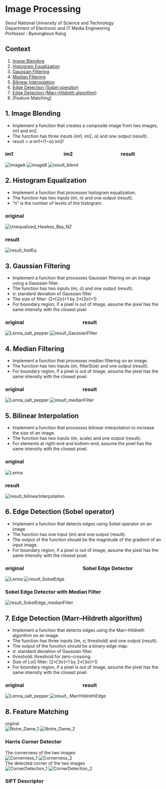 # Image Processing
Seoul National University of Science and Technology<br />
Department of Electronic and IT Media Engineering<br />
Professor : Byeongkeun Kang<br />
## Context
1. [Image Blending](#1-image_blending)
2. [Histogram Equalization](#2-histogram-equalization)
3. [Gaussian Filtering](#3-gaussian-filtering)
4. [Median Filtering](#4-median-filtering)
5. [Bilinear Interpolation](#5-bilinear-interpolation)
6. [Edge Detection (Sobel operator)](#6-edge-detection-sobel-operator)
7. [Edge Detection (Marr–Hildreth algorithm)](#7-edge-detection-marrhildreth-algorithm)
8. [Feature Matching]
## 1. Image Blending
- Implement a function that creates a composite image from two images, im1 and im2.
- The function has three inputs (im1, im2, α) and one output (result). 
- result = α⋅im1+(1−α)⋅im2!<br />
### im1 &nbsp;&nbsp;&nbsp;&nbsp;&nbsp;&nbsp;&nbsp;&nbsp;&nbsp;&nbsp;&nbsp;&nbsp;&nbsp;&nbsp;&nbsp;&nbsp;&nbsp;&nbsp;&nbsp;&nbsp;&nbsp;&nbsp;&nbsp;&nbsp;&nbsp;&nbsp;&nbsp;&nbsp;&nbsp;&nbsp;&nbsp;&nbsp;&nbsp;&nbsp;&nbsp;&nbsp;&nbsp;&nbsp;&nbsp;&nbsp; im2 &nbsp;&nbsp;&nbsp;&nbsp;&nbsp;&nbsp;&nbsp;&nbsp;&nbsp;&nbsp;&nbsp;&nbsp;&nbsp;&nbsp;&nbsp;&nbsp;&nbsp;&nbsp;&nbsp;&nbsp;&nbsp;&nbsp;&nbsp;&nbsp;&nbsp;&nbsp;&nbsp;&nbsp;&nbsp;&nbsp;&nbsp;&nbsp;&nbsp;&nbsp;&nbsp;&nbsp;&nbsp;&nbsp; result<br />
![imageA](https://user-images.githubusercontent.com/90415099/147421680-bb43e796-0cf9-4db9-94a3-0bacffc4edf3.png)
![imageB](https://user-images.githubusercontent.com/90415099/147421720-89816649-2a6f-44b4-a54d-87e1b20281d3.png)
![result_blend](https://user-images.githubusercontent.com/90415099/147421774-77d2732e-a51c-4e74-9734-e030fcc00311.png)
## 2. Histogram Equalization
- Implement a function that processes histogram equalization.
- The function has two inputs (im, n) and one output (result).
- “n” is the number of levels of the histogram.
### original 
![Unequalized_Hawkes_Bay_NZ](https://user-images.githubusercontent.com/90415099/147421813-e6f11c03-3936-4648-8d59-66ae1d8dfb60.jpg)
### result
![result_histEq](https://user-images.githubusercontent.com/90415099/147421832-0fea70a7-5808-4676-98d9-e2c48e72d0e6.png)
## 3. Gaussian Filtering
- Implement a function that processes Gaussian filtering on an image using a Gaussian filter.
- The function has two inputs (im, σ) and one output (result).
- σ: standard deviation of Gaussian filter
- The size of filter: (2×⌈2σ⌉+1 by 2×⌈2σ⌉+1)
- For boundary region, if a pixel is out of image, assume the pixel has the same intensity with the closest pixel
### original&nbsp;&nbsp;&nbsp;&nbsp;&nbsp;&nbsp;&nbsp;&nbsp;&nbsp;&nbsp;&nbsp;&nbsp;&nbsp;&nbsp;&nbsp;&nbsp;&nbsp;&nbsp;&nbsp;&nbsp;&nbsp;&nbsp;&nbsp;&nbsp;&nbsp;&nbsp;&nbsp;&nbsp;&nbsp;&nbsp;&nbsp;&nbsp;&nbsp;&nbsp;&nbsp;&nbsp;&nbsp;&nbsp;&nbsp;&nbsp;&nbsp;&nbsp;&nbsp;&nbsp;&nbsp;&nbsp;&nbsp;&nbsp;&nbsp;result
![Lenna_salt_pepper](https://user-images.githubusercontent.com/90415099/147422098-d0945ac0-37b9-4f90-8370-2a81200de076.png)
![result_GaussianFilter](https://user-images.githubusercontent.com/90415099/147422101-ef9f561f-0a02-478d-8050-c37726fca5c0.png)
## 4. Median Filtering
- Implement a function that processes median filtering on an image.
- The function has two inputs (im, filterSize) and one output (result).
- For boundary region, if a pixel is out of image, assume the pixel has the same intensity with the closest pixel.
### original&nbsp;&nbsp;&nbsp;&nbsp;&nbsp;&nbsp;&nbsp;&nbsp;&nbsp;&nbsp;&nbsp;&nbsp;&nbsp;&nbsp;&nbsp;&nbsp;&nbsp;&nbsp;&nbsp;&nbsp;&nbsp;&nbsp;&nbsp;&nbsp;&nbsp;&nbsp;&nbsp;&nbsp;&nbsp;&nbsp;&nbsp;&nbsp;&nbsp;&nbsp;&nbsp;&nbsp;&nbsp;&nbsp;&nbsp;&nbsp;&nbsp;&nbsp;&nbsp;&nbsp;&nbsp;&nbsp;&nbsp;&nbsp;&nbsp;result
![Lenna_salt_pepper](https://user-images.githubusercontent.com/90415099/147422148-1646917c-5ce7-4096-84a3-26ed642d9acf.png)
![result_medianFilter](https://user-images.githubusercontent.com/90415099/147422150-0e3c036f-51a5-404d-a1d1-334593ae8be0.png)
## 5. Bilinear Interpolation
- Implement a function that processes bilinear interpolation to increase the size of an image.
- The function has two inputs (im, scale) and one output (result).
- For elements at right-end and bottom-end, assume the pixel has the same intensity with the closest pixel.
### original
![Lenna](https://user-images.githubusercontent.com/90415099/147422446-abbec39c-cc36-42af-809b-42ee92e4a6e3.png)
### result
![result_bilinearInterpolation](https://user-images.githubusercontent.com/90415099/147422467-48f5bd7f-a5c3-4583-b587-555a3623e894.png)
## 6. Edge Detection (Sobel operator)
- Implement a function that detects edges using Sobel operator on an image.
- The function has one input (im) and one output (result).
- The output of the function should be the magnitude of the gradient of an input image.
- For boundary region, if a pixel is out of image, assume the pixel has the same intensity with the closest pixel.
### original&nbsp;&nbsp;&nbsp;&nbsp;&nbsp;&nbsp;&nbsp;&nbsp;&nbsp;&nbsp;&nbsp;&nbsp;&nbsp;&nbsp;&nbsp;&nbsp;&nbsp;&nbsp;&nbsp;&nbsp;&nbsp;&nbsp;&nbsp;&nbsp;&nbsp;&nbsp;&nbsp;&nbsp;&nbsp;&nbsp;&nbsp;&nbsp;&nbsp;&nbsp;&nbsp;&nbsp;&nbsp;&nbsp;&nbsp;&nbsp;&nbsp;&nbsp;&nbsp;&nbsp;&nbsp;&nbsp;&nbsp;&nbsp;&nbsp;Sobel Edge Detector
![Lenna](https://user-images.githubusercontent.com/90415099/147422446-abbec39c-cc36-42af-809b-42ee92e4a6e3.png)
![result_SobelEdge](https://user-images.githubusercontent.com/90415099/147422571-0cf6d9f8-5315-4aa3-93e6-ab820e5b235b.png)
### Sobel Edge Detector with Median Filter
![result_SobelEdge_medianFilter](https://user-images.githubusercontent.com/90415099/147422573-8797cdef-b404-4738-96d2-41efd661c019.png)
## 7. Edge Detection (Marr–Hildreth algorithm)
- Implement a function that detects edges using the Marr–Hildreth algorithm on an image.
- The function has three inputs (im, σ, threshold) and one output (result).
- The output of the function should be a binary edge map.
- σ: standard deviation of Gaussian filter.
- threshold: threshold for zero-crossing.
- Size of LoG filter: (2×⌈3σ⌉+1 by 2×⌈3σ⌉+1)
- For boundary region, if a pixel is out of image, assume the pixel has the same intensity with the closest pixel.
### original&nbsp;&nbsp;&nbsp;&nbsp;&nbsp;&nbsp;&nbsp;&nbsp;&nbsp;&nbsp;&nbsp;&nbsp;&nbsp;&nbsp;&nbsp;&nbsp;&nbsp;&nbsp;&nbsp;&nbsp;&nbsp;&nbsp;&nbsp;&nbsp;&nbsp;&nbsp;&nbsp;&nbsp;&nbsp;&nbsp;&nbsp;&nbsp;&nbsp;&nbsp;&nbsp;&nbsp;&nbsp;&nbsp;&nbsp;&nbsp;&nbsp;&nbsp;&nbsp;&nbsp;&nbsp;&nbsp;&nbsp;&nbsp;&nbsp;result
![Lenna_salt_pepper](https://user-images.githubusercontent.com/90415099/147422893-4821bffd-7a69-436b-8189-4dbc2952caed.png)
![result_ MarrHildrethEdge](https://user-images.githubusercontent.com/90415099/147422900-a1937a69-8ce0-439d-8ff9-7a073643515e.png)
## 8. Feature Matching
orginal <br />
![Notre_Dame_1](https://user-images.githubusercontent.com/90415099/147423284-7d80fcc5-c239-4921-ae15-7d41c9b33244.png)
![Notre_Dame_2](https://user-images.githubusercontent.com/90415099/147423285-b08b9c54-e32f-468a-a78c-001c2f02bc5f.png)
### Harris Corner Detector
The cornerness of the two images<br />
![Cornerness_1](https://user-images.githubusercontent.com/90415099/147423188-d54464c6-e048-42bb-a829-4f248067dcc3.jpg)
![Cornerness_2](https://user-images.githubusercontent.com/90415099/147423189-0542c70f-26e8-494c-b599-1fd56346af4a.jpg)<br />
The detected corner of the two images<br />
![CornerDetection_1](https://user-images.githubusercontent.com/90415099/147423242-dd860c21-41cb-4b1f-a89d-444d621f175d.jpg)
![CornerDetection_2](https://user-images.githubusercontent.com/90415099/147423243-3203b303-61e8-41dc-997b-54e9013ea932.jpg)
### SIFT Descriptor
